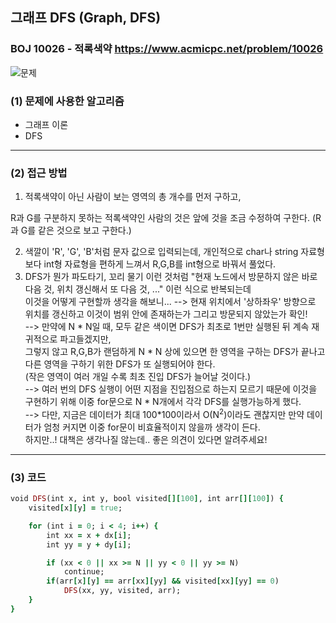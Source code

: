 ## 그래프 DFS (Graph, DFS)
### BOJ 10026 - 적록색약  <https://www.acmicpc.net/problem/10026>  


![문제](https://user-images.githubusercontent.com/83392219/139477733-a7a634ac-186c-4174-8ffa-569cfc19e87e.JPG)
 


### (1) 문제에 사용한 알고리즘 ###
* 그래프 이론
* DFS
	
<hr/>


### (2) 접근 방법 ###
1. <p>적록색약이 아닌 사람이 보는 영역의 총 개수를 먼저 구하고,  
R과 G를 구분하지 못하는 적록색약인 사람의 것은 앞에 것을 조금 수정하여 구한다. (R과 G를 같은 것으로 보고 구한다.)
<br>
	
2. 색깔이 'R', 'G', 'B'처럼 문자 값으로 입력되는데, 개인적으로 char나 string 자료형보다 int형 자료형을 편하게 느껴서 R,G,B를 int형으로 바꿔서 풀었다.
3. DFS가 뭔가 파도타기, 꼬리 물기 이런 것처럼 "현재 노드에서 방문하지 않은 바로 다음 것, 위치 갱신해서 또 다음 것, ..." 이런 식으로 반복되는데<br>
이것을 어떻게 구현할까 생각을 해보니...
--> 현재 위치에서 '상하좌우' 방향으로 위치를 갱신하고 이것이 범위 안에 존재하는가 그리고 방문되지 않았는가 확인!  
--> 만약에 N * N일 때, 모두 같은 색이면 DFS가 최초로 1번만 실행된 뒤 계속 재귀적으로 파고들겠지만, <br>
그렇지 않고 R,G,B가 랜덤하게 N * N 상에 있으면 한 영역을 구하는 DFS가 끝나고 다른 영역을 구하기 위한 DFS가 또 실행되어야 한다.<br>
(작은 영역이 여러 개일 수록 최초 진입 DFS가 늘어날 것이다.)<br> 
--> 여러 번의 DFS 실행이 어떤 지점을 진입점으로 하는지 모르기 때문에 이것을 구현하기 위해 이중 for문으로 N * N개에서 각각 DFS를 실행가능하게 했다.<br>
--> 다만, 지금은 데이터가 최대 100*100이라서 O(N<sup>2</sup>)이라도 괜찮지만 만약 데이터가 엄청 커지면 이중 for문이 비효율적이지 않을까 생각이 든다.<br>
하지만..! 대책은 생각나질 않는데.. 좋은 의견이 있다면 알려주세요!

	
<hr/>


### (3) 코드 ###

```ruby
void DFS(int x, int y, bool visited[][100], int arr[][100]) {
	visited[x][y] = true;

	for (int i = 0; i < 4; i++) {
		int xx = x + dx[i];
		int yy = y + dy[i];

		if (xx < 0 || xx >= N || yy < 0 || yy >= N)
			continue;
		if(arr[x][y] == arr[xx][yy] && visited[xx][yy] == 0)
			DFS(xx, yy, visited, arr);
	}
}
```
